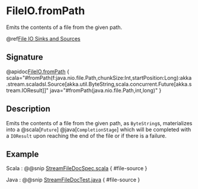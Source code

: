 # FileIO.fromPath

Emits the contents of a file from the given path.

@ref[File IO Sinks and Sources](../index.md#file-io-sinks-and-sources)

## Signature

@apidoc[FileIO.fromPath](FileIO$) { scala="#fromPath(f:java.nio.file.Path,chunkSize:Int,startPosition:Long):akka.stream.scaladsl.Source[akka.util.ByteString,scala.concurrent.Future[akka.stream.IOResult]]" java="#fromPath(java.nio.file.Path,int,long)" }


## Description

Emits the contents of a file from the given path, as `ByteString`s, materializes into a @scala[`Future`] @java[`CompletionStage`] which will be completed with
a `IOResult` upon reaching the end of the file or if there is a failure.

## Example

Scala
:  @@snip [StreamFileDocSpec.scala](/gemini-docs/src/test/scala/docs/stream/io/StreamFileDocSpec.scala) { #file-source }

Java
:  @@snip [StreamFileDocTest.java](/gemini-docs/src/test/java/jdocs/stream/io/StreamFileDocTest.java) { #file-source }

